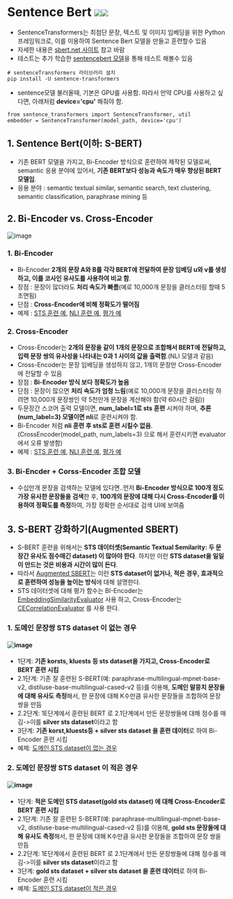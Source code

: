 # Sentence Bert <img src="https://img.shields.io/badge/Pytorch-EE4C2C?style=flat-square&logo=Pytorch&logoColor=white"/><img src="https://img.shields.io/badge/Python-3766AB?style=flat-square&logo=Python&logoColor=white"/></a>
- SentenceTransformers는 최첨단 문장, 텍스트 및 이미지 임베딩을 위한 Python 프레임워크로, 이를 이용하여 Sentence Bert 모델을 만들고 훈련할수 있음
- 자세한 내용은 [sbert.net 사이트](https://www.sbert.net/) 참고 바람
- 테스트는 추가 학습한 [sentencebert 모델](https://huggingface.co/bongsoo/sentencebert_v1.0)을 통해 테스트 해볼수 있음 
 ```
# sentenceTransformers 라이브러리 설치
pip install -U sentence-transformers
```
- sentence모델 불러올때, 기본은 GPU를 사용함. 따라서 만약 CPU를 사용하고 싶다면, 아래처럼 **device='cpu'** 해줘야 함.
```
from sentence_transformers import SentenceTransformer, util
embedder = SentenceTransformer(model_path, device='cpu')
```
## 1. Sentence Bert(이하: S-BERT)
- 기존  BERT 모델을 가지고, Bi-Encoder 방식으로 훈련하여 제작된 모델로써,  semantic 응용 분야에 있어서, **기존 BERT보다 성능과 속도가 매우 향상된 BERT 모델임**.
- 응용 분야 : semantic textual similar, semantic search,  text clustering, semantic classification, paraphrase mining 등


## 2. Bi-Encoder vs. Cross-Encoder
![image](https://user-images.githubusercontent.com/93692701/164613754-d475f55a-b2b6-4ce2-bc93-50d30e29b392.png)

### 1. Bi-Encoder
- Bi-Encoder **2개의 문장 A와 B를 각각 BERT에 전달하여 문장 임베딩 u와 v를 생성하고, 이를 코사인 유사도를 사용하여 비교 함**.
- 장점 : 문장이 많더라도 **처리 속도가 빠름**(예로 10,000개 문장을 클러스터링 할때 5초면됨)
- 단점 : **Cross-Encoder에 비해 정확도가 떨어짐**
- 예제 : [STS 훈련 예](https://github.com/kobongsoo/BERT/blob/master/sbert/sentece-bert-sts.ipynb), [NLI 훈련 예](https://github.com/kobongsoo/BERT/blob/master/sbert/sentence-bert-nli.ipynb), [평가 예](https://github.com/kobongsoo/BERT/blob/master/sbert/sbert-test.ipynb)

### 2. Cross-Encoder
- Cross-Encoder는 **2개의 문장을 같이 1개의 문장으로 조합해서 BERT에 전달하고, 입력 문장 쌍의 유사성을 나타내는 0과 1 사이의 값을 출력함**.(NLI 모델과 같음)
- Cross-Encoder는 문장 임베딩을 생성하지 않고, 1개의 문장만 Cross-Encoder에 전달할 수 있음
- 장점 : **Bi-Encoder 방식 보다 정확도가 높음**
- 단점 : 문장이 많으면 **처리 속도가 엄청 느림**(예로 10,000개 문장을 클러스터링 하려면 10,000개 문장쌍인 약 5천만개 문장을 계산해야 함(약 60시간 걸림))
- 두문장간 스코어 출력 모델이면, **num_label=1로 sts 훈련** 시켜야 하며, **추론(num_label=3) 모델이면 nli**로 훈련시켜야 함.
- Bi-Encoder 처럼 **nli 훈련 후 sts로 훈련 시킬수 없음**.(CrossEncoder(model_path, num_labels=3) 으로 해서 훈련시키면 evaluator에서 오류 발생함) 
- 예제 : [STS 훈련 예](https://github.com/kobongsoo/BERT/blob/master/sbert/cross-encoder/sbert-corossencoder-train-sts.ipynb), [NLI 훈련 예](https://github.com/kobongsoo/BERT/blob/master/sbert/cross-encoder/sbert-corossencoder-train-sts.ipynb), [평가 예](https://github.com/kobongsoo/BERT/blob/master/sbert/cross-encoder/sbert-crossencoder-test.ipynb)

### 3. Bi-Encder + Corss-Encoder 조합 모델
- 수십만개 문장을 검색하는 모델에 있다면..먼저 **Bi-Encoder 방식으로 100개 정도 가장 유사한 문장들을 검색**한 후, **100개의 문장에 대해 다시 Cross-Encoder를 이용하여 정확도를 측정**하여, 가장 정확한 순서대로 검색 UI에 보여줌



## 3. S-BERT 강화하기(Augmented SBERT)
- S-BERT 훈련을 위해서는 **STS 데이터셋(Semantic Textual Semilarity: 두 문장간 유사도 점수매긴 dataset) 이 많아야 한다**. 하지만 이런 **STS dataset을 일일이 만드는 것은 비용과 시간이 많이 든다**.
- 따라서 [Augmented SBERT](https://towardsdatascience.com/advance-nlp-model-via-transferring-knowledge-from-cross-encoders-to-bi-encoders-3e0fc564f554)는 이런 **STS dataset이 없거나, 적은 경우, 효과적으로 훈련하여 성능을 높이는 방식**에 대해 설명한다.
- STS 데이터셋에 대해 평가 함수는 BI-Encoder는 [EmbeddingSimilarityEvaluator](https://www.sbert.net/docs/package_reference/evaluation.html?highlight=embeddingsimilarityevaluator#) 사용 하고, Cross-Encoder는 [CECorrelationEvaluator](https://www.sbert.net/docs/package_reference/cross_encoder.html#evaluation) 를 사용 한다.

### 1. 도메인 문장쌍 STS dataset 이 없는 경우
#### ![image](https://user-images.githubusercontent.com/93692701/165041185-afc15c97-d85e-4ad4-ba67-4bc14a47f762.png)

- 1단계: **기존 korsts, kluests 등 sts dataset을 가지고,  Cross-Encoder로 BERT 훈련 시킴**
- 2.1단계: 기존 잘 훈련된 S-BERT(예: paraphrase-multilingual-mpnet-base-v2, distiluse-base-multilingual-cased-v2 등)를 이용해, **도메인 말뭉치 문장들에 대해 유사도 측정**해서, 한 문장에 대해 K수만큼 유사한 문장들을 조합하여 문장 쌍을 만듬
- 2.2단계: 1E단계에서 훈련된 BERT 로 2.1단계에서 만든 문장쌍들에 대해 점수를 매김->이를 **silver sts dataset**이라고 함
- 3단계: **기존 korst,kluests등 + silver sts dataset 을 훈련 데이터**로 하여 Bi-Encoder 훈련 시킴
- 예제: [도메인 STS dataset이 없는 경우](https://github.com/kobongsoo/BERT/blob/master/sbert/Augmented/sbert-no-dataset.ipynb)

### 2. 도메인 문장쌍 STS dataset 이 적은 경우
#### ![image](https://user-images.githubusercontent.com/93692701/165041141-1184b135-a532-4e7a-aac1-ddb3e591be08.png)
- 1단계: **적은 도메인 STS dataset(gold sts dataset) 에 대해 Cross-Encoder로 BERT 훈련 시킴**
- 2.1단계: 기존 잘 훈련된 S-BERT(예: paraphrase-multilingual-mpnet-base-v2, distiluse-base-multilingual-cased-v2 등)를 이용해, **gold sts 문장들에 대해 유사도 측정**해서, 한 문장에 대해 K수만큼 유사한 문장들을 조합하여 문장 쌍을 만듬
- 2.2단계: 1E단계에서 훈련된 BERT 로 2.1단계에서 만든 문장쌍들에 대해 점수를 매김->이를 **silver sts dataset**이라고 함
- 3단계: **gold sts dataset + silver sts dataset 을 훈련 데이터**로 하여 Bi-Encoder 훈련 시킴
- 예제: [도메인 STS dataset이 적은 경우](https://github.com/kobongsoo/BERT/blob/master/sbert/Augmented/sbert-limited-dataset.ipynb)


